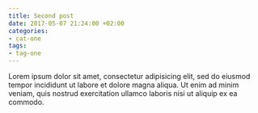 ```yaml
---
title: Second post
date: 2017-05-07 21:24:00 +02:00
categories:
- cat-one
tags:
- tag-one
---
```


Lorem ipsum dolor sit amet, consectetur adipisicing elit, sed do eiusmod tempor incididunt ut labore et dolore magna aliqua. Ut enim ad minim veniam, quis nostrud exercitation ullamco laboris nisi ut aliquip ex ea commodo.
